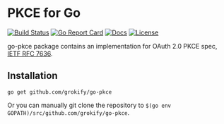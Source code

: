 # PKCE for Go

[![Build Status][build-status-svg]][build-status-url]
[![Go Report Card][goreport-svg]][goreport-url]
[![Docs][docs-godoc-svg]][docs-godoc-url]
[![License][license-svg]][license-url]

 [build-status-svg]: https://github.com/grokify/go-pkce/workflows/go%20build/badge.svg
 [build-status-url]: https://github.com/grokify/go-pkce/actions
 [goreport-svg]: https://goreportcard.com/badge/github.com/grokify/go-pkce
 [goreport-url]: https://goreportcard.com/report/github.com/grokify/go-pkce
 [docs-godoc-svg]: https://pkg.go.dev/badge/github.com/grokify/go-pkce
 [docs-godoc-url]: https://pkg.go.dev/github.com/grokify/go-pkce
 [license-svg]: https://img.shields.io/badge/license-MIT-blue.svg
 [license-url]: https://github.com/grokify/go-pkce/blob/master/LICENSE

go-pkce package contains an implementation for OAuth 2.0 PKCE spec, [IETF RFC 7636](https://datatracker.ietf.org/doc/html/rfc7636).

## Installation

```
go get github.com/grokify/go-pkce
```

Or you can manually git clone the repository to
`$(go env GOPATH)/src/github.com/grokify/go-pkce`.